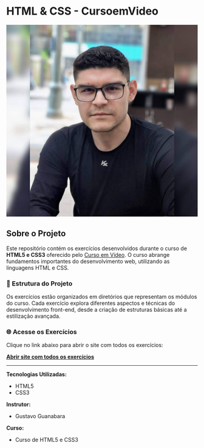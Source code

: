 # HTML & CSS - CursoemVideo

![Foto de Perfil](modulo01/images-d005/Foto_perfil.jpg)

## Sobre o Projeto
Este repositório contém os exercícios desenvolvidos durante o curso de **HTML5 e CSS3** oferecido pelo [Curso em Vídeo](https://www.cursoemvideo.com/). O curso abrange fundamentos importantes do desenvolvimento web, utilizando as linguagens HTML e CSS.

### 📁 Estrutura do Projeto
Os exercícios estão organizados em diretórios que representam os módulos do curso. Cada exercício explora diferentes aspectos e técnicas do desenvolvimento front-end, desde a criação de estruturas básicas até a estilização avançada.

### 🌐 Acesse os Exercícios
Clique no link abaixo para abrir o site com todos os exercícios:

[**Abrir site com todos os exercícios**](https://gabrielhcs98.github.io/Exercicios-HTML-CSS/exercicios/index.html)

---

**Tecnologias Utilizadas:**
- HTML5
- CSS3

**Instrutor:**
- Gustavo Guanabara

**Curso:**
- Curso de HTML5 e CSS3